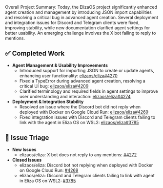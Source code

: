 Overall Project Summary:
Today, the ElizaOS project significantly enhanced agent creation and management by introducing JSON import capabilities and resolving a critical bug in advanced agent creation. Several deployment and integration issues for Discord and Telegram clients were fixed, improving stability, while new documentation clarified agent settings for better usability. An emerging challenge involves the X bot failing to reply to mentions.

## ✅ Completed Work
- **Agent Management & Usability Improvements**
    - Introduced support for importing JSON to create or update agents, enhancing user functionality: [elizaos/eliza#4270](https://github.com/elizaos/eliza/pull/4270)
    - Fixed a TypeError during advanced agent creation, resolving a critical UI bug: [elizaos/eliza#4209](https://github.com/elizaos/eliza/pull/4209)
    - Clarified terminology and required fields in agent settings to improve user understanding and interaction: [elizaos/eliza#4274](https://github.com/elizaos/eliza/pull/4274)
- **Deployment & Integration Stability**
    - Resolved an issue where the Discord bot did not reply when deployed with Docker on Google Cloud Run: [elizaos/eliza#4269](https://github.com/elizaos/eliza/issues/4269)
    - Fixed integration issues with Discord and Telegram clients failing to link with the agent in Eliza OS on WSL2: [elizaos/eliza#3785](https://github.com/elizaos/eliza/issues/3785)

## 🐞 Issue Triage
- **New Issues**
    - elizaos/eliza: X bot does not reply to any mentions: [#4272](https://github.com/elizaos/eliza/issues/4272)
- **Closed Issues**
    - elizaos/eliza: Discord bot not replying when deployed with Docker on Google Cloud Run: [#4269](https://github.com/elizaos/eliza/issues/4269)
    - elizaos/eliza: Discord and Telegram clients failing to link with agent in Eliza OS on WSL2: [#3785](https://github.com/elizaos/eliza/issues/3785)